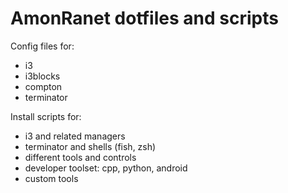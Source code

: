 # AmonRanet dotfiles and scripts

Config files for:
- i3
- i3blocks
- compton
- terminator

Install scripts for:
- i3 and related managers
- terminator and shells (fish, zsh)
- different tools and controls
- developer toolset: cpp, python, android
- custom tools
